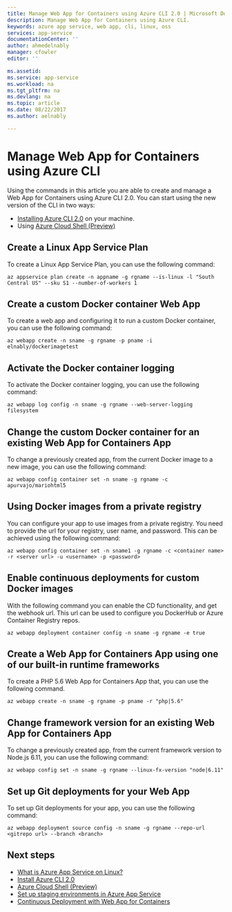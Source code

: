 ```yaml
---
title: Manage Web App for Containers using Azure CLI 2.0 | Microsoft Docs
description: Manage Web App for Containers using Azure CLI.
keywords: azure app service, web app, cli, linux, oss
services: app-service
documentationCenter: ''
author: ahmedelnably
manager: cfowler
editor: ''

ms.assetid:
ms.service: app-service
ms.workload: na
ms.tgt_pltfrm: na
ms.devlang: na
ms.topic: article
ms.date: 08/22/2017
ms.author: aelnably

---
```

# Manage Web App for Containers using Azure CLI

Using the commands in this article you are able to create and manage a Web App for Containers using Azure CLI 2.0.
You can start using the new version of the CLI in two ways:

* [Installing Azure CLI 2.0](https://docs.microsoft.com/en-us/cli/azure/install-azure-cli) on your machine.
* Using [Azure Cloud Shell (Preview)](../../cloud-shell/overview.md)

## Create a Linux App Service Plan

To create a Linux App Service Plan, you can use the following command:

```azurecli-interactive
az appservice plan create -n appname -g rgname --is-linux -l "South Central US" --sku S1 --number-of-workers 1
```

## Create a custom Docker container Web App

To create a web app and configuring it to run a custom Docker container, you can use the following command:

```azurecli-interactive
az webapp create -n sname -g rgname -p pname -i elnably/dockerimagetest
```

## Activate the Docker container logging

To activate the Docker container logging, you can use the following command:

```azurecli-interactive
az webapp log config -n sname -g rgname --web-server-logging filesystem
```

## Change the custom Docker container for an existing Web App for Containers App

To change a previously created app, from the current Docker image to a new image, you can use the following command:

```azurecli-interactive
az webapp config container set -n sname -g rgname -c apurvajo/mariohtml5
```

## Using Docker images from a private registry

You can configure your app to use images from a private registry. You need to provide the url for your registry, user name, and password. This can be achieved using the following command:

```azurecli-interactive
az webapp config container set -n sname1 -g rgname -c <container name> -r <server url> -u <username> -p <password>
```

## Enable continuous deployments for custom Docker images

With the following command you can enable the CD functionality, and get the webhook url. This url can be used to configure you DockerHub or Azure Container Registry repos.

```azurecli-interactive
az webapp deployment container config -n sname -g rgname -e true
```

## Create a Web App for Containers App using one of our built-in runtime frameworks

To create a PHP 5.6 Web App for Containers App that, you can use the following command.

```azurecli-interactive
az webapp create -n sname -g rgname -p pname -r "php|5.6"
```

## Change framework version for an existing Web App for Containers App

To change a previously created app, from the current framework version to Node.js 6.11, you can use the following command:

```azurecli-interactive
az webapp config set -n sname -g rgname --linux-fx-version "node|6.11"
```

## Set up Git deployments for your Web App

To set up Git deployments for your app, you can use the following command:

```azurecli-interactive
az webapp deployment source config -n sname -g rgname --repo-url <gitrepo url> --branch <branch>
```

## Next steps

* [What is Azure App Service on Linux?](app-service-linux-intro.md)
* [Install Azure CLI 2.0](https://docs.microsoft.com/en-us/cli/azure/install-azure-cli)
* [Azure Cloud Shell (Preview)](../../cloud-shell/overview.md)
* [Set up staging environments in Azure App Service](../../app-service/web-sites-staged-publishing.md?toc=%2fazure%2fapp-service%2fcontainers%2ftoc.json)
* [Continuous Deployment with Web App for Containers](app-service-linux-ci-cd.md)
